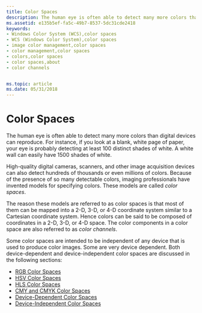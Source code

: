 ```yaml
---
title: Color Spaces
description: The human eye is often able to detect many more colors than digital devices can reproduce.
ms.assetid: e135b5ef-fa5c-49b7-8537-5dc31cde2418
keywords:
- Windows Color System (WCS),color spaces
- WCS (Windows Color System),color spaces
- image color management,color spaces
- color management,color spaces
- colors,color spaces
- color spaces,about
- color channels


ms.topic: article
ms.date: 05/31/2018
---
```


# Color Spaces

The human eye is often able to detect many more colors than digital devices can reproduce. For instance, if you look at a blank, white page of paper, your eye is probably detecting at least 100 distinct shades of white. A white wall can easily have 1500 shades of white.

High-quality digital cameras, scanners, and other image acquisition devices can also detect hundreds of thousands or even millions of colors. Because of the presence of so many detectable colors, imaging professionals have invented models for specifying colors. These models are called *color spaces*.

The reason these models are referred to as color spaces is that most of them can be mapped into a 2-D, 3-D, or 4-D coordinate system similar to a Cartesian coordinate system. Hence colors can be said to be composed of coordinates in a 2-D, 3-D, or 4-D space. The color components in a color space are also referred to as *color channels*.

Some color spaces are intended to be independent of any device that is used to produce color images. Some are very device dependent. Both device-dependent and device-independent color spaces are discussed in the following sections:

-   [RGB Color Spaces](rgb-color-spaces.md)
-   [HSV Color Spaces](hsv-color-spaces.md)
-   [HLS Color Spaces](hls-color-spaces.md)
-   [CMY and CMYK Color Spaces](cmy-and-cmyk-color-spaces.md)
-   [Device-Dependent Color Spaces](device-dependent-color-spaces.md)
-   [Device-Independent Color Spaces](device-independent-color-spaces.md)

 

 




